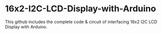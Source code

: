 # 16x2-I2C-LCD-Display-with-Arduino
This github includes the complete code &amp; circuit of interfacing 16x2 I2C LCD Display with Arduino.
